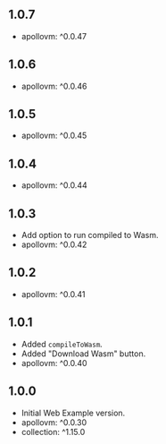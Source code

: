 ## 1.0.7

- apollovm: ^0.0.47

## 1.0.6

- apollovm: ^0.0.46

## 1.0.5

- apollovm: ^0.0.45

## 1.0.4

- apollovm: ^0.0.44

## 1.0.3

- Add option to run compiled to Wasm.
- apollovm: ^0.0.42

## 1.0.2

- apollovm: ^0.0.41

## 1.0.1

- Added `compileToWasm`.
- Added "Download Wasm" button.
- apollovm: ^0.0.40

## 1.0.0

- Initial Web Example version.
- apollovm: ^0.0.30
- collection: ^1.15.0
